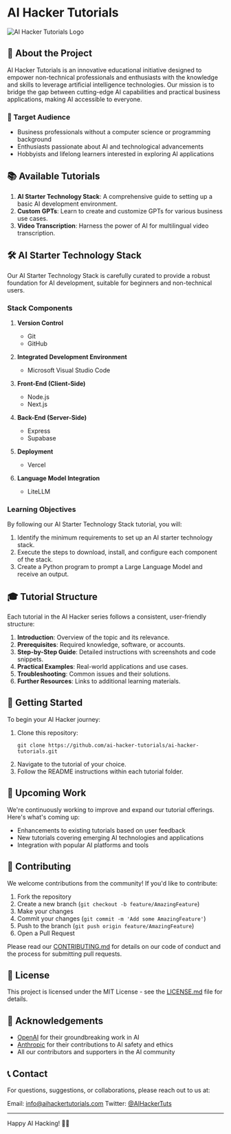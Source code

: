 # AI Hacker Tutorials

![AI Hacker Tutorials Logo](https://via.placeholder.com/150x150.png?text=AI+Hacker)

## 🚀 About the Project

AI Hacker Tutorials is an innovative educational initiative designed to empower non-technical professionals and enthusiasts with the knowledge and skills to leverage artificial intelligence technologies. Our mission is to bridge the gap between cutting-edge AI capabilities and practical business applications, making AI accessible to everyone.

### 🎯 Target Audience

- Business professionals without a computer science or programming background
- Enthusiasts passionate about AI and technological advancements
- Hobbyists and lifelong learners interested in exploring AI applications

## 📚 Available Tutorials

1. **AI Starter Technology Stack**: A comprehensive guide to setting up a basic AI development environment.
2. **Custom GPTs**: Learn to create and customize GPTs for various business use cases.
3. **Video Transcription**: Harness the power of AI for multilingual video transcription.

## 🛠️ AI Starter Technology Stack

Our AI Starter Technology Stack is carefully curated to provide a robust foundation for AI development, suitable for beginners and non-technical users.

### Stack Components

1. **Version Control**
   - Git
   - GitHub

2. **Integrated Development Environment**
   - Microsoft Visual Studio Code

3. **Front-End (Client-Side)**
   - Node.js
   - Next.js

4. **Back-End (Server-Side)**
   - Express
   - Supabase

5. **Deployment**
   - Vercel

6. **Language Model Integration**
   - LiteLLM

### Learning Objectives

By following our AI Starter Technology Stack tutorial, you will:

1. Identify the minimum requirements to set up an AI starter technology stack.
2. Execute the steps to download, install, and configure each component of the stack.
3. Create a Python program to prompt a Large Language Model and receive an output.

## 🎓 Tutorial Structure

Each tutorial in the AI Hacker series follows a consistent, user-friendly structure:

1. **Introduction**: Overview of the topic and its relevance.
2. **Prerequisites**: Required knowledge, software, or accounts.
3. **Step-by-Step Guide**: Detailed instructions with screenshots and code snippets.
4. **Practical Examples**: Real-world applications and use cases.
5. **Troubleshooting**: Common issues and their solutions.
6. **Further Resources**: Links to additional learning materials.

## 🚀 Getting Started

To begin your AI Hacker journey:

1. Clone this repository:
   ```
   git clone https://github.com/ai-hacker-tutorials/ai-hacker-tutorials.git
   ```
2. Navigate to the tutorial of your choice.
3. Follow the README instructions within each tutorial folder.

## 📅 Upcoming Work

We're continuously working to improve and expand our tutorial offerings. Here's what's coming up:

- Enhancements to existing tutorials based on user feedback
- New tutorials covering emerging AI technologies and applications
- Integration with popular AI platforms and tools

## 🤝 Contributing

We welcome contributions from the community! If you'd like to contribute:

1. Fork the repository
2. Create a new branch (`git checkout -b feature/AmazingFeature`)
3. Make your changes
4. Commit your changes (`git commit -m 'Add some AmazingFeature'`)
5. Push to the branch (`git push origin feature/AmazingFeature`)
6. Open a Pull Request

Please read our [CONTRIBUTING.md](CONTRIBUTING.md) for details on our code of conduct and the process for submitting pull requests.

## 📄 License

This project is licensed under the MIT License - see the [LICENSE.md](LICENSE.md) file for details.

## 🙏 Acknowledgements

- [OpenAI](https://openai.com/) for their groundbreaking work in AI
- [Anthropic](https://www.anthropic.com/) for their contributions to AI safety and ethics
- All our contributors and supporters in the AI community

## 📞 Contact

For questions, suggestions, or collaborations, please reach out to us at:

Email: info@aihackertutorials.com
Twitter: [@AIHackerTuts](https://twitter.com/AIHackerTuts)

---

Happy AI Hacking! 🚀🤖

